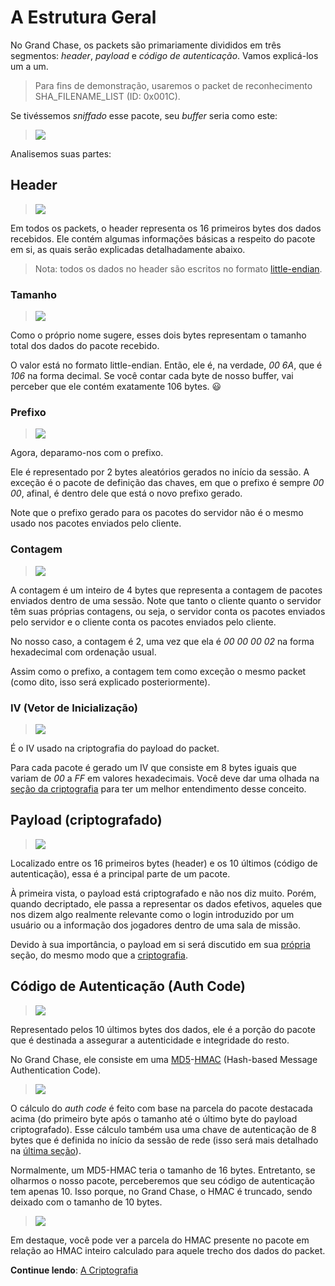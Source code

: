 # **A Estrutura Geral**
No Grand Chase, os packets são primariamente divididos em três segmentos: _header_, _payload_ e _código de autenticação_. Vamos explicá-los um a um.

> Para fins de demonstração, usaremos o packet de reconhecimento SHA_FILENAME_LIST (ID: 0x001C).

Se tivéssemos _sniffado_ esse pacote, seu _buffer_ seria como este:

> ![](http://i.imgur.com/GiER0Di.png)

Analisemos suas partes:
## Header
> ![](http://i.imgur.com/mNqvlYx.png)

Em todos os packets, o header representa os 16 primeiros bytes dos dados recebidos. Ele contém algumas informações básicas a respeito do pacote em si, as quais serão explicadas detalhadamente abaixo.
> Nota: todos os dados no header são escritos no formato [little-endian](https://pt.wikipedia.org/wiki/Extremidade_(ordenação)).

### Tamanho
> ![](http://i.imgur.com/juPifVT.png)

Como o próprio nome sugere, esses dois bytes representam o tamanho total dos dados do pacote recebido.

O valor está no formato little-endian. Então, ele é, na verdade, _00 6A_, que é _106_ na forma decimal. Se você contar cada byte de nosso buffer, vai perceber que ele contém exatamente 106 bytes. :smiley:

### Prefixo
> ![](http://i.imgur.com/9gVzt3M.png)

Agora, deparamo-nos com o prefixo.

Ele é representado por 2 bytes aleatórios gerados no início da sessão. A exceção é o pacote de definição das chaves, em que o prefixo é sempre _00 00_, afinal, é dentro dele que está o novo prefixo gerado.

Note que o prefixo gerado para os pacotes do servidor não é o mesmo usado nos pacotes enviados pelo cliente.

### Contagem
> ![](http://i.imgur.com/B9v5VDh.png)

A contagem é um inteiro de 4 bytes que representa a contagem de pacotes enviados dentro de uma sessão. Note que tanto o cliente quanto o servidor têm suas próprias contagens, ou seja, o servidor conta os pacotes enviados pelo servidor e o cliente conta os pacotes enviados pelo cliente.

No nosso caso, a contagem é 2, uma vez que ela é _00 00 00 02_ na forma hexadecimal com ordenação usual.

Assim como o prefixo, a contagem tem como exceção o mesmo packet (como dito, isso será explicado posteriormente).

### IV (Vetor de Inicialização)
> ![](http://i.imgur.com/pUd7n8j.png)

É o IV usado na criptografia do payload do packet. 

Para cada pacote é gerado um IV que consiste em 8 bytes iguais que variam de _00_ a _FF_ em valores hexadecimais. Você deve dar uma olhada na [seção da criptografia](./A%20Criptografia.md#a-criptografia) para ter um melhor entendimento desse conceito.

## Payload (criptografado)
> ![](http://i.imgur.com/PEtA9jj.png)

Localizado entre os 16 primeiros bytes (header) e os 10 últimos (código de autenticação), essa é a principal parte de um pacote.

À primeira vista, o payload está criptografado e não nos diz muito. Porém, quando decriptado, ele passa a representar os dados efetivos, aqueles que nos dizem algo realmente relevante como o login introduzido por um usuário ou a informação dos jogadores dentro de uma sala de missão. 

Devido à sua importância, o payload em si será discutido em sua [própria](./O%20Payload.md#o-payload) seção, do mesmo modo que a [criptografia](./A%20Criptografia.md#a-criptografia).

## Código de Autenticação (Auth Code)
> ![](http://i.imgur.com/iyWTNuP.png)

Representado pelos 10 últimos bytes dos dados, ele é a porção do pacote que é destinada a assegurar a autenticidade e integridade do resto. 

No Grand Chase, ele consiste em uma [MD5](https://pt.wikipedia.org/wiki/MD5)-[HMAC](https://pt.wikipedia.org/wiki/HMAC) (Hash-based Message Authentication Code).

> ![](http://i.imgur.com/G7wV9BW.png)

O cálculo do _auth code_ é feito com base na parcela do pacote destacada acima (do primeiro byte após o tamanho até o último byte do payload criptografado). Esse cálculo também usa uma chave de autenticação de 8 bytes que é definida no início da sessão de rede (isso será mais detalhado na [última seção](./O%20Inicio%20da%20Sessao.md#o-inicio-da-sessao)).

Normalmente, um MD5-HMAC teria o tamanho de 16 bytes. Entretanto, se olharmos o nosso pacote, perceberemos que seu código de autenticação tem apenas 10. Isso porque, no Grand Chase, o HMAC é truncado, sendo deixado com o tamanho de 10 bytes.
> ![](http://i.imgur.com/uTFcywp.png)

Em destaque, você pode ver a parcela do HMAC presente no pacote em relação ao HMAC inteiro calculado para aquele trecho dos dados do packet.

**Continue lendo**: [A Criptografia](./A%20Criptografia.md#a-criptografia)
